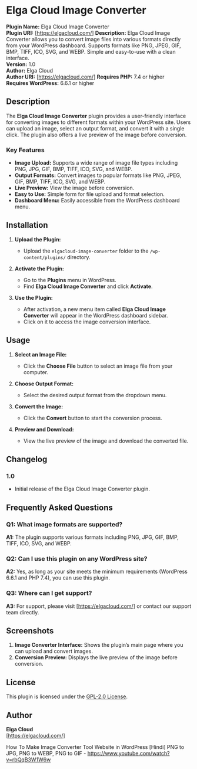 # Elga Cloud Image Converter

**Plugin Name:** Elga Cloud Image Converter  
**Plugin URI:** [https://elgacloud.com/]
**Description:** Elga Cloud Image Converter allows you to convert image files into various formats directly from your WordPress dashboard. Supports formats like PNG, JPEG, GIF, BMP, TIFF, ICO, SVG, and WEBP. Simple and easy-to-use with a clean interface.  
**Version:** 1.0  
**Author:** Elga Cloud  
**Author URI:** [https://elgacloud.com/] 
**Requires PHP:** 7.4 or higher  
**Requires WordPress:** 6.6.1 or higher  

## Description

The **Elga Cloud Image Converter** plugin provides a user-friendly interface for converting images to different formats within your WordPress site. Users can upload an image, select an output format, and convert it with a single click. The plugin also offers a live preview of the image before conversion.

### Key Features

- **Image Upload:** Supports a wide range of image file types including PNG, JPG, GIF, BMP, TIFF, ICO, SVG, and WEBP.
- **Output Formats:** Convert images to popular formats like PNG, JPEG, GIF, BMP, TIFF, ICO, SVG, and WEBP.
- **Live Preview:** View the image before conversion.
- **Easy to Use:** Simple form for file upload and format selection.
- **Dashboard Menu:** Easily accessible from the WordPress dashboard menu.

## Installation

1. **Upload the Plugin:**
   - Upload the `elgacloud-image-converter` folder to the `/wp-content/plugins/` directory.

2. **Activate the Plugin:**
   - Go to the **Plugins** menu in WordPress.
   - Find **Elga Cloud Image Converter** and click **Activate**.

3. **Use the Plugin:**
   - After activation, a new menu item called **Elga Cloud Image Converter** will appear in the WordPress dashboard sidebar.
   - Click on it to access the image conversion interface.

## Usage

1. **Select an Image File:**
   - Click the **Choose File** button to select an image file from your computer.

2. **Choose Output Format:**
   - Select the desired output format from the dropdown menu.

3. **Convert the Image:**
   - Click the **Convert** button to start the conversion process.

4. **Preview and Download:**
   - View the live preview of the image and download the converted file.

## Changelog

### 1.0
- Initial release of the Elga Cloud Image Converter plugin.

## Frequently Asked Questions

### Q1: What image formats are supported?
**A1:** The plugin supports various formats including PNG, JPG, GIF, BMP, TIFF, ICO, SVG, and WEBP.

### Q2: Can I use this plugin on any WordPress site?
**A2:** Yes, as long as your site meets the minimum requirements (WordPress 6.6.1 and PHP 7.4), you can use this plugin.

### Q3: Where can I get support?
**A3:** For support, please visit [https://elgacloud.com/] or contact our support team directly.

## Screenshots

1. **Image Converter Interface:** Shows the plugin’s main page where you can upload and convert images.
2. **Conversion Preview:** Displays the live preview of the image before conversion.

## License

This plugin is licensed under the [GPL-2.0 License](https://opensource.org/licenses/GPL-2.0).

## Author

**Elga Cloud**  
[https://elgacloud.com/]

How To Make Image Converter Tool Website in WordPress [Hindi] PNG to JPG, PNG to WEBP, PNG to GIF - https://www.youtube.com/watch?v=rbQqB3W1W6w

